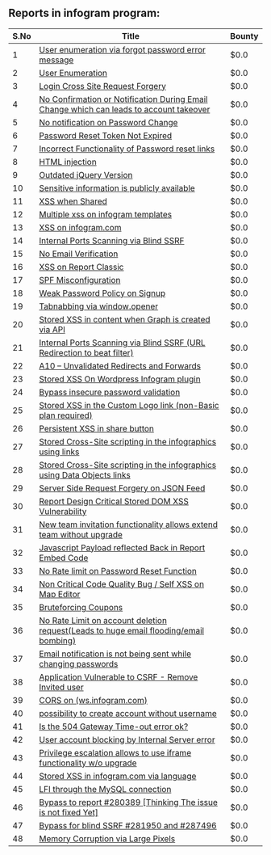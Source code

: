 ## Reports in infogram program:
| S.No | Title | Bounty |
| ---- | ----- | ------ |
| 1 | [User enumeration via forgot password error message](https://hackerone.com/reports/282564) | $0.0 |
| 2 | [User Enumeration](https://hackerone.com/reports/280509) | $0.0 |
| 3 | [Login Cross Site Request Forgery ](https://hackerone.com/reports/283482) | $0.0 |
| 4 | [No Confirmation or Notification During Email Change which can leads to account takeover](https://hackerone.com/reports/282572) | $0.0 |
| 5 | [No notification on Password Change](https://hackerone.com/reports/282570) | $0.0 |
| 6 | [Password Reset Token Not Expired ](https://hackerone.com/reports/283550) | $0.0 |
| 7 | [Incorrect Functionality of Password reset links](https://hackerone.com/reports/280529) | $0.0 |
| 8 | [HTML injection ](https://hackerone.com/reports/283742) | $0.0 |
| 9 | [Outdated jQuery Version](https://hackerone.com/reports/282363) | $0.0 |
| 10 | [Sensitive information is publicly available ](https://hackerone.com/reports/282475) | $0.0 |
| 11 | [XSS when Shared](https://hackerone.com/reports/283821) | $0.0 |
| 12 | [Multiple xss on infogram templates](https://hackerone.com/reports/283825) | $0.0 |
| 13 | [XSS on infogram.com](https://hackerone.com/reports/283565) | $0.0 |
| 14 | [Internal Ports Scanning via Blind SSRF](https://hackerone.com/reports/281950) | $0.0 |
| 15 | [No Email Verification](https://hackerone.com/reports/285153) | $0.0 |
| 16 | [XSS on Report Classic](https://hackerone.com/reports/282535) | $0.0 |
| 17 | [SPF Misconfiguration](https://hackerone.com/reports/280408) | $0.0 |
| 18 | [Weak Password Policy on Signup](https://hackerone.com/reports/280504) | $0.0 |
| 19 | [Tabnabbing via window.opener](https://hackerone.com/reports/280500) | $0.0 |
| 20 | [Stored XSS in content when Graph is created via API](https://hackerone.com/reports/287562) | $0.0 |
| 21 | [Internal Ports Scanning via Blind SSRF  (URL Redirection to beat filter)](https://hackerone.com/reports/287496) | $0.0 |
| 22 | [A10 – Unvalidated Redirects and Forwards](https://hackerone.com/reports/283269) | $0.0 |
| 23 | [Stored XSS On Wordpress Infogram plugin](https://hackerone.com/reports/287688) | $0.0 |
| 24 | [Bypass insecure password validation](https://hackerone.com/reports/287758) | $0.0 |
| 25 | [Stored XSS in the Custom Logo link (non-Basic plan required)](https://hackerone.com/reports/282209) | $0.0 |
| 26 | [Persistent XSS in share button](https://hackerone.com/reports/290794) | $0.0 |
| 27 | [Stored Cross-Site scripting in the infographics using links](https://hackerone.com/reports/280495) | $0.0 |
| 28 | [Stored Cross-Site scripting in the infographics using Data Objects links](https://hackerone.com/reports/280503) | $0.0 |
| 29 | [Server Side Request Forgery on JSON Feed](https://hackerone.com/reports/280511) | $0.0 |
| 30 | [Report Design Critical Stored DOM XSS Vulnerability ](https://hackerone.com/reports/282909) | $0.0 |
| 31 | [New team invitation functionality allows extend team without upgrade](https://hackerone.com/reports/295900) | $0.0 |
| 32 | [Javascript Payload reflected Back in Report Embed Code](https://hackerone.com/reports/284082) | $0.0 |
| 33 | [No Rate limit on Password Reset Function](https://hackerone.com/reports/280389) | $0.0 |
| 34 | [Non Critical Code Quality Bug / Self XSS on Map Editor](https://hackerone.com/reports/280865) | $0.0 |
| 35 | [Bruteforcing Coupons](https://hackerone.com/reports/288846) | $0.0 |
| 36 | [No Rate Limit on account deletion request(Leads to huge email flooding/email bombing)](https://hackerone.com/reports/280534) | $0.0 |
| 37 | [Email notification is not being sent while changing passwords](https://hackerone.com/reports/280519) | $0.0 |
| 38 | [Application Vulnerable to CSRF - Remove Invited user](https://hackerone.com/reports/282490) | $0.0 |
| 39 | [CORS on (ws.infogram.com)](https://hackerone.com/reports/372452) | $0.0 |
| 40 | [possibility to create account without username](https://hackerone.com/reports/420583) | $0.0 |
| 41 | [Is the 504 Gateway Time-out error ok?](https://hackerone.com/reports/449818) | $0.0 |
| 42 | [User account blocking by Internal Server error](https://hackerone.com/reports/451052) | $0.0 |
| 43 | [Privilege escalation allows to use iframe functionality w/o upgrade](https://hackerone.com/reports/594080) | $0.0 |
| 44 | [Stored XSS in infogram.com via language ](https://hackerone.com/reports/430029) | $0.0 |
| 45 | [LFI through the MySQL connection](https://hackerone.com/reports/719875) | $0.0 |
| 46 | [Bypass to report #280389 [Thinking The issue is not fixed Yet]](https://hackerone.com/reports/764335) | $0.0 |
| 47 | [Bypass for blind SSRF #281950 and #287496](https://hackerone.com/reports/642675) | $0.0 |
| 48 | [Memory Corruption via Large Pixels](https://hackerone.com/reports/282518) | $0.0 |